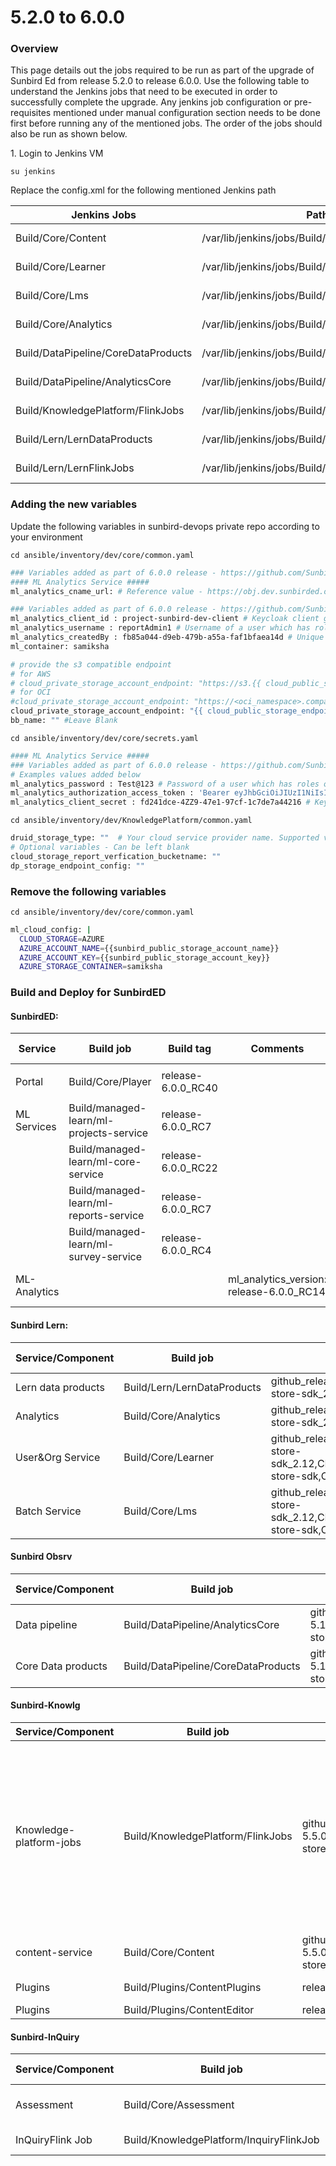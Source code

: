 # 5.2.0 to 6.0.0

###

### Overview <a href="#user-content-overview" id="user-content-overview"></a>

This page details out the jobs required to be run as part of the upgrade of Sunbird Ed from release 5.2.0 to release 6.0.0. Use the following table to understand the Jenkins jobs that need to be executed in order to successfully complete the upgrade. Any jenkins job configuration or pre-requisites mentioned under manual configuration section needs to be done first before running any of the mentioned jobs. The order of the jobs should also be run as shown below.

1\. Login to Jenkins VM

```su jenkins```


Replace the config.xml for the following mentioned Jenkins path

| Jenkins Jobs  | Path of Jenkins Server  | Update Jenkins job URL  |
|---|---|---|
| Build/Core/Content  | /var/lib/jenkins/jobs/Build/jobs/Core/jobs/Content  |  https://raw.githubusercontent.com/project-sunbird/sunbird-devops/release-6.0.0/deploy/jenkins/jobs/Build/jobs/Core/jobs/Content/config.xml |
| Build/Core/Learner  | /var/lib/jenkins/jobs/Build/jobs/Core/jobs/Learner  |  https://raw.githubusercontent.com/project-sunbird/sunbird-devops/blob/release-6.0.0/deploy/jenkins/jobs/Build/jobs/Core/jobs/Learner/config.xml |
|Build/Core/Lms   | /var/lib/jenkins/jobs/Build/jobs/Core/jobs/Lms  | https://raw.githubusercontent.com/project-sunbird/sunbird-devops/blob/release-6.0.0/deploy/jenkins/jobs/Build/jobs/Core/jobs/Lms/config.xml  |
| Build/Core/Analytics  | /var/lib/jenkins/jobs/Build/jobs/Core/jobs/Analytics  |  https://raw.githubusercontent.com/project-sunbird/sunbird-devops/blob/release-6.0.0/deploy/jenkins/jobs/Build/jobs/Core/jobs/Analytics/config.xml |
|  Build/DataPipeline/CoreDataProducts | /var/lib/jenkins/jobs/Build/jobs/DataPipeline/jobs/CoreDataProducts  |  https://raw.githubusercontent.com/project-sunbird/sunbird-devops/blob/release-6.0.0/deploy/jenkins/jobs/Build/jobs/DataPipeline/jobs/CoreDataProducts/config.xml |
| Build/DataPipeline/AnalyticsCore  |  /var/lib/jenkins/jobs/Build/jobs/DataPipeline/jobs/AnalyticsCore | https://raw.githubusercontent.com/project-sunbird/sunbird-devops/blob/release-6.0.0/deploy/jenkins/jobs/Build/jobs/DataPipeline/jobs/AnalyticsCore/config.xml  |
| Build/KnowledgePlatform/FlinkJobs  | /var/lib/jenkins/jobs/Build/jobs/KnowledgePlatform/jobs/FlinkJobs  |  https://raw.githubusercontent.com/project-sunbird/sunbird-devops/blob/release-6.0.0/deploy/jenkins/jobs/Build/jobs/KnowledgePlatform/jobs/FlinkJobs/config.xml |
| Build/Lern/LernDataProducts  |  /var/lib/jenkins/jobs/Build/jobs/Lern/jobs/LernDataProducts |  https://raw.githubusercontent.com/project-sunbird/sunbird-devops/blob/release-6.0.0/deploy/jenkins/jobs/Build/jobs/Lern/jobs/LernDataProducts/config.xml |
| Build/Lern/LernFlinkJobs  | /var/lib/jenkins/jobs/Build/jobs/Lern/jobs/LernFlinkJobs  |  https://raw.githubusercontent.com/project-sunbird/sunbird-devops/blob/release-6.0.0/deploy/jenkins/jobs/Build/jobs/Lern/jobs/LernFlinkJobs/config.xml |

### Adding the new variables
Update the  following variables in sunbird-devops private repo according to your environment

```cd ansible/inventory/dev/core/common.yaml```

```bash
### Variables added as part of 6.0.0 release - https://github.com/Sunbird-Ed/ml-analytics-service/tree/release-6.0.0/release-notes/6.0.0.md
#### ML Analytics Service #####
ml_analytics_cname_url: # Reference value - https://obj.dev.sunbirded.org/samiksha/

### Variables added as part of 6.0.0 release - https://github.com/Sunbird-Ed/ml-analytics-service/tree/release-6.0.0/release-notes/6.0.0.md
ml_analytics_client_id : project-sunbird-dev-client # Keycloak client group
ml_analytics_username : reportAdmin1 # Username of a user which has roles of "PROGRAM_MANAGER", "PROGRAM_DESIGNER", "REPORT_ADMIN", "REPORT_VIEWER"
ml_analytics_createdBy : fb85a044-d9eb-479b-a55a-faf1bfaea14d # Unique system generated user UUID which is the same user as above
ml_container: samiksha

# provide the s3 compatible endpoint
# for AWS
# cloud_private_storage_account_endpoint: "https://s3.{{ cloud_public_storage_region }}.amazonaws.com"
# for OCI
#cloud_private_storage_account_endpoint: "https://<oci_namespace>.compat.objectstorage.{{cloud_public_storage_region}}.oraclecloud.com"
cloud_private_storage_account_endpoint: "{{ cloud_public_storage_endpoint }}" # Leave Blank for Azure
bb_name: "" #Leave Blank
```
```cd ansible/inventory/dev/core/secrets.yaml```

```bash
#### ML Analytics Service #####
### Variables added as part of 6.0.0 release - https://github.com/Sunbird-Ed/ml-analytics-service/tree/release-6.0.0/release-notes/6.0.0.md
# Examples values added below
ml_analytics_password : Test@123 # Password of a user which has roles of "PROGRAM_MANAGER", "PROGRAM_DESIGNER", "REPORT_ADMIN", "REPORT_VIEWER"
ml_analytics_authorization_access_token : 'Bearer eyJhbGciOiJIUzI1NiIsInR5cCI6IkpXVCJ9.eyJpc3MiOiJkOTY3NzRjYzXXXXXXXXXXXXXQ4Y2RiOWQ2Mzg0OSJ9.n4hXxKxl_698yeZPSWhXeGvMOb4esfgPadIZe8jZ0Z4' # Bearer auth token which has access to APIs as defined in the https://github.com/Sunbird-Ed/ml-analytics-service/tree/release-6.0.0/release-notes/6.0.0.md
ml_analytics_client_secret : fd241dce-4ZZ9-47e1-97cf-1c7de7a44216 # Keycloak client secret for creating tokens, mapped to client id supplied to variable ml_analytics_client_id
```

```cd ansible/inventory/dev/KnowledgePlatform/common.yaml```

```bash
druid_storage_type: ""  # Your cloud service provider name. Supported values are aws, azure, gcloud
# Optional variables - Can be left blank
cloud_storage_report_verfication_bucketname: ""
dp_storage_endpoint_config: ""
```
### Remove the following variables

```cd ansible/inventory/dev/core/common.yaml```


```bash
ml_cloud_config: |
  CLOUD_STORAGE=AZURE
  AZURE_ACCOUNT_NAME={{sunbird_public_storage_account_name}}
  AZURE_ACCOUNT_KEY={{sunbird_public_storage_account_key}}
  AZURE_STORAGE_CONTAINER=samiksha
```

###

### **Build and Deploy for SunbirdED**

####

#### **SunbirdED:**

| Service      | Build job                               | Build tag           | Comments                                    | Deploy Job                                | Deploy tag    |
| ------------ | --------------------------------------- | ------------------- | ------------------------------------------- | ----------------------------------------- | ------------- |
| Portal       | <p>Build/Core/Player<br></p>            | release-6.0.0\_RC40 |                                             | Deploy/Kubernetes/Player                  | release-6.0.0 |
| ML Services  | Build/managed-learn/ml-projects-service | release-6.0.0\_RC7  |                                             | Deploy/managed-learn/ml-projects-service  | release-6.0.0 |
|              | Build/managed-learn/ml-core-service     | release-6.0.0\_RC22 |                                             | Deploy/managed-learn/ml-core-service      | release-6.0.0 |
|              | Build/managed-learn/ml-reports-service  | release-6.0.0\_RC7  |                                             | Deploy/managed-learn/ml-reports-service   | release-6.0.0 |
|              | Build/managed-learn/ml-survey-service   | release-6.0.0\_RC4  |                                             | Deploy/managed-learn/ml-survey-service    | release-6.0.0 |
| ML-Analytics |                                         |                     | ml\_analytics\_version: release-6.0.0\_RC14 | Deploy/managed-learn/ml-analytics-service | release-5.2.0 |

####

#### Sunbird Lern:

| Service/Component | Build job | Build tag | Deploy Job | Deploy tag | Comments |
| --- | --- | --- | --- | --- | --- |
| Lern data products | Build/Lern/LernDataProducts | github\_release\_tag:release-5.3.1\_RC1,CLOUD\_STORE\_GROUP\_ID:org.sunbird,CLOUD\_STORE\_ARTIFACT\_ID:cloud-store-sdk\_2.12,CLOUD\_STORE\_VERSION:1.4.6 | Deploy/Lern/LernDataProducts | release-5.1.0_RC1 |     |
| Analytics | Build/Core/Analytics | github\_release\_tag:release-5.1.2\_RC1,CLOUD\_STORE\_GROUP\_ID:org.sunbird,CLOUD\_STORE\_ARTIFACT\_ID:cloud-store-sdk\_2.12,CLOUD\_STORE\_VERSION:1.4.0 | Deploy/Kubernetes/Analytics | release-5.2.0-lern |     |
| User&Org Service | Build/Core/Learner | github\_release\_tag:release-5.3.1\_RC1,CLOUD\_STORE\_GROUP\_ID:org.sunbird,CLOUD\_STORE\_ARTIFACT\_ID:cloud-store-sdk\_2.12,CLOUD\_STORE\_VERSION:1.4.0CLOUD\_STORE\_GROUP\_ID:org.sunbird,CLOUD\_STORE\_ARTIFACT\_ID:cloud-store-sdk,CLOUD\_STORE\_VERSION:1.4.6 | Deploy/Kubernetes/Learner | release-5.3.0-lern |     |
| Batch Service | Build/Core/Lms | github\_release\_tag:release-5.3.2\_RC1,,CLOUD\_STORE\_GROUP\_ID:org.sunbird,CLOUD\_STORE\_ARTIFACT\_ID:cloud-store-sdk\_2.12,CLOUD\_STORE\_VERSION:1.4.0CLOUD\_STORE\_GROUP\_ID:org.sunbird,CLOUD\_STORE\_ARTIFACT\_ID:cloud-store-sdk,CLOUD\_STORE\_VERSION:1.4.6 | Deploy/Kubernetes/Lms | release-5.3.0-lern |     |


#### Sunbird Obsrv

| Service/Component | Build job | Build tag | Deploy Job | Deploy tag | Comments |
| --- | --- | --- | --- | --- | --- |
| Data pipeline | Build/DataPipeline/AnalyticsCore | github\_release\_tag:release-5.1.2\_RC1,CLOUD\_STORE\_GROUP\_ID:org.sunbird,CLOUD\_STORE\_ARTIFACT\_ID:cloud-store-sdk\_2.12,CLOUD\_STORE\_VERSION:1.4.0 | Deploy/DataPipeline/AnalyticsCore | release-5.0.0_RC1 |     |
| Core Data products | Build/DataPipeline/CoreDataProducts | github\_release\_tag:release-5.1.2\_RC1,CLOUD\_STORE\_GROUP\_ID:org.sunbird,CLOUD\_STORE\_ARTIFACT\_ID:cloud-store-sdk\_2.12,CLOUD\_STORE\_VERSION:1.4.0 | Deploy/DataPipeline/CoreDataProducts | release-5.0.0_RC1 |     |



#### **Sunbird-Knowlg**

| Service/Component | Build job | Build tag | Deploy Job | Deploy tag | Comments |
| --- | --- | --- | --- | --- | --- |
| Knowledge-platform-jobs | Build/KnowledgePlatform/FlinkJobs | github\_release\_tag:release-5.5.0\_RC2,CLOUD\_STORE\_GROUP\_ID:org.sunbird,CLOUD\_STORE\_ARTIFACT\_ID:cloud-store-sdk\_2.12,CLOUD\_STORE\_VERSION:1.4.6 | Deploy/KnowledgePlatform/FlinkJobs | release-5.4.1_RC1 | Jobs to be deployed: **1\. asset-enrichment 2.content-publish 3. post-publish-processor 4. qrcode-image-generator 5. video-stream-generator** |
| content-service | Build/Core/Content | github\_release\_tag:release-5.5.0\_RC1,CLOUD\_STORE\_GROUP\_ID:org.sunbird,CLOUD\_STORE\_ARTIFACT\_ID:cloud-store-sdk,CLOUD\_STORE_VERSION:1.4.6 | Deploy/Kubernetes/Content | release-6.0.0 |     |
| Plugins | Build/Plugins/ContentPlugins | release-5.2.1_RC3 | Deploy/Plugins/ContentPlugins | release-6.0.0 |     |
| Plugins | Build/Plugins/ContentEditor | release-5.2.1_RC3 | Deploy/Plugins/ContentEditor | release6.0.0 |     |

#### **Sunbird-InQuiry**

| Service/Component | Build job | Build tag | Deploy Job | Deploy tag | Comments |
| --- | --- | --- | --- | --- | --- |
| Assessment | Build/Core/Assessment | inquiry\_release\_tag:release-5.6.0\_RC1,core\_release\_tag:release-5.2.0\_RC2 | Deploy/Kubernetes/Assessment | release-6.0.0 |     |
| InQuiryFlink Job | Build/KnowledgePlatform/InquiryFlinkJob | release-5.7.0_RC2 | Deploy/KnowledgePlatform/InquiryFlinkJob | release-5.7.0_RC1 |     |

